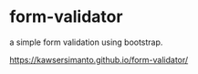 # form-validator
a simple form validation using bootstrap.

https://kawsersimanto.github.io/form-validator/
